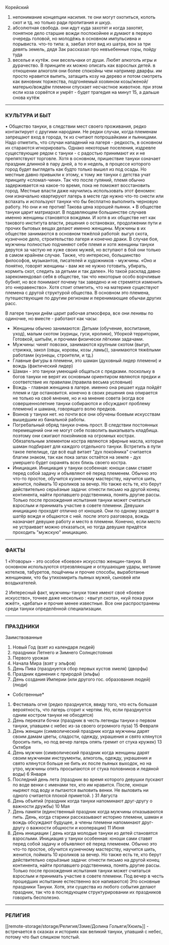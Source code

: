 Корейский

1. непонимание концепции насилия. те они могут охотиться, колоть скот и тд. но только ради пропитания и шкур.
2. абсолютная свобода. они идут куда захотят и когда захотят, понятное дело старшие вожди поспокойнее и думают в первую очередь головой, но молодёжь в основном импульсивна и порывиста. что-то типа: а, заебал этот вид из шатра, вон за три девять земель, дядя Зак рассказал про невъебенные горы, пойду туда
3. веселье и кутёж. они весельчаки от души. Любят алкоголь игры и дурачество. В принципе их можно описать как взрослых детей. в отношении алкоголя они более спокойны чем например дварфы. им просто нравится выпить, затащить козу на дерево и потом смотреть как виновник торжества, подгоняемый хозяином козы/женой/матерью/вождём племени спускает несчастное животное. при этом если коза сорвётся и умрёт - будет трагедия на минут 15, а дальше снова кутёж
---
### **КУЛЬТУРА И БЫТ**

 • Общество тануки, в следствии мест своего проживания, редко контактирует с другими народами. Не редки случаи, когда племенам запрещают вход в города, тк из считают попрошайками и пьяницами. Надо отметить, что случаи нападений на лагеря - редкость, в основном их стараются игнорировать. Однако некоторые поселения, издревле существующие рядом с тануки - с радостью принимают их и не препятствуют торговле. Хотя в основном, пришествие тануки означает праздник длинной в пару дней, а то и недель, в процессе которого город будет выглядеть как будто только вышел из под осады. Но местные давно привыкли к этому, к тому же тануки с детства учат принципу «сломал-чини». Так что после гуляний, племя обычно задерживается на какое-то время, пока не поможет восстановить город. Местные власти даже научились использовать этот феномен: они изначально квартируют лагерь в месте где нужно что-то снести или вспахать и используют тануки что бы бесплатно выполнить черновую работу. Но они и не против! Такова цена хорошей пьянки. 
 • В обществе тануки царит матриархат. В подавляющем большинстве случаев именно женщины становятся вождями. И хотя в их обществе нет как такового института власти, решения о остановках, продолжении пути и прочих бытовых вещах делают именно женщины. Мужчины в их обществе занимаются в основном тяжёлой работой: выгул скота, кузнечное дело, строительство лагеря и конечно драки. В случае боя, мужчины полностью подчиняют себе племя и хотя женщины тануки дерутся за частую не хуже своих мужей, но вступают в бой они только в самом крайнем случае. Также, что интересно, большинство философов, музыкантов, писателей и художников - мужчины. «Оно и понятно, говорят женщины - вам же не нужно готовить, убирать, кормить скот, следить за детьми и так далее». Но такой расклад давно зарекомендовал себя в обществе, так что некоторые особо ворчливые бубнят, но все понимают почему так заведено и не стремятся изменить это «неравенство». Хотя стоит отметить, что на материке существуют племена с другой структурой общества. В основном это племена, путешествующие по другим регионам и перенимающие обычаи других расс.

В лагере тануки днём царит рабочая атмосфера, все они ленивы по одиночке, но вместе - работают как часы:
* Женщины обычно занимаются: Детьми (обучение, воспитание, уход), малым скотом (курицы, гуси, кролики), Уборкой территории, Готовкой, шитьём, и прочими физически лёгкими задачами. 
* Мужчины: чинят повозки, занимаются крупным скотом (выгул, стрижка, закол (овцы, коровы, козы ,ламы)), занимаются тяжёлыми работами (кузнецы, строители, и тд.)
* Главные фигуры в племени, это шаман (духовный лидер племени) и вождь (фактический лидер)
* Шаман - это тануки умеющий общаться с предками. поскольку в богов тануки не верят их основным ориентиром являются предки и соответствие их правилам.(правила весьма условные)
* Вождь - главная женщина в лагере. именно она решает куда пойдёт племя и где остановится. конечно в своих решения она опирается не только на своё мнение, но и на мнение совета (когда все совершеннолетние тануки собираются и обсуждают проблему племени) и шамана, говорящего волю предков. 
* Воинов у тануки нет. но почти все они обучены боевым искусствам вышедшим из банальной работы. 
* Погребальный обряд тануки очень прост. В следствии постоянных перемещений они не могут себе позволить выкапывать кладбища. поэтому они сжигают покойников на огромных кострах. Обязательным элементом костра являются эфирные масла, которые шаман подбирает для каждого отдельного тануки. Встретить в пути такое пепелище, где всё ещё витает "дух покойника" считается благим знаком, так как пока запах остаётся на земле - дух умершего будет охранять всех близь своего костра. 
* Инициация. Инициация у тануки особенная: юноши сами ставят перед собой задачу и объявляют её перед племенем. Обычно это что-то простое, обучится кузнечному мастерству, научится шить, женится, поймать 10 кроликов за вечер. Но также есть те, кто берут действительно серьёзные задачи: отнести письмо на другой конец континента, найти пропавшего родственника, понять другие рассы. Только после прохождения испытания тануки может считаться взрослым и принимать участие в совете племени. Девушки инициацию проходят отлично от юношей. Они по одному заходят в шатёр вождя и общаются с ней. после этого разговора, вождь назначает девушке работу и место в племени. Конечно, если место не устраивает можно отказаться, но тогда девушке придётся проходить "мужскую" инициацию.
 --- 
### **ФАКТЫ**

 1 «Уговоры» - это особое «боевое» искусство женщин-тануки. В основном используются отрезвляющие и оглушающие удары, метание котелков, табуретов, пощёчины и прочие способы, выработанные женщинами, что бы утихомирить пьяных мужей, сыновей или воздыхателей. 

 2 Интересный факт, мужчины-тануки тоже имеют своё «боевое искусство», точнее даже несколько : «выгул скота», «куй пока руки жжёт», «дебаты» и прочие менее известные. Все они распространены среди тануки определённой специализации. 

---

### **ПРАЗДНИКИ**

Заимствованные
1. Новый Год (взят из календаря людей)
2. праздники Летнего и Зимнего Солнцестояния 
3. Первого урожая
4. Начала Мира (взят у эльфов)
5. День Пива (празднуется сбор первых кустов хмеля) (дворфы)
6. Праздник единения с природой (эльфы)
7. День создания Империи (или другого гос. образования людей) (люди)
* Собственные*
1. Фестиваль огня (редко празднуется, ввиду того, что есть большая вероятность, что лагерь сгорит к чертям. Но, если празднуется одним костром тануки не обходятся)
2. День перекати бочки (праздник в честь легенды тануки о первом тануки, упавшем с небес из-за своего огромного пуза) 15 Февраля
3. День женщин (символический праздник когда мужчины дарят своим дамам цветы, сладости, одежду, украшения и свято клянутся бросить пить, но под вечер лагерь опять гремит от стука кружек) 13 Октября
4. День мужчин (символический праздник когда женщины дарят своим мужчинам инструменты, алкоголь, одежду, украшения и свято клянутся больше не бить их после пьяных выходок, но на утро, мужчины опять просыпаются от стука половников и ледяной воды) 6 Января
5. Последний день лета (праздник во время которого девушки пускают по воде венки с именами тех, кто им нравится. После, юноши ныряют под воду и пытаются выловить венки. Не выловить ни одного считается плохой приметой. ) 31 Августа
6. День объятий (праздник когда тануки напоминают друг-другу о важности дружбы) 10 Мая
7. День памяти (единственный праздник когда мужчины отказываются пить. День, когда старики рассказывают историю племени, шаман и вождь обсуждают будущее, а члены племени напоминают друг-другу о важности общности и кооперации) 11 Июня
8. День инициации ( день когда молодые тануки из детей становятся взрослыми. Инициация у тануки особенная: юноши сами ставят перед собой задачу и объявляют её перед племенем. Обычно это что-то простое, обучится кузнечному мастерству, научится шить, женится, поймать 10 кроликов за вечер. Но также есть те, кто берут действительно серьёзные задачи: отнести письмо на другой конец континента, найти пропавшего родственника, понять другие рассы. Только после прохождения испытания тануки может считаться взрослым и принимать участие в совете племени. Под вечер в честь прошедших испытание естественно все напиваются)
Это основные праздники Тануки. Хотя, эти существа из любого события делают праздник, так что в последующем структурировании их праздников говорить бесполезно.

---
### **РЕЛИГИЯ**
[[remote-storage/storage/Религия/Зэме/Долина Гольяги/Хюиль]] - встречается в сказках и историях как великий тануки, упавший с небес, потому что был слишком толстый.